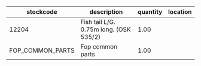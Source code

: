 |stockcode|description|quantity|location|
|---------|-----------|--------|--------|
|12204|Fish tail L/G. 0.75m long. (OSK 535/2)|1.00||
|FOP_COMMON_PARTS|Fop common parts|1.00||
